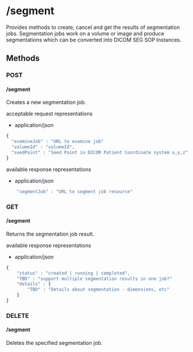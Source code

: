 # /segment

Provides methods to create, cancel and get the results of segmentation jobs.  Segmentation jobs work on a volume
or image and produce segmentations which can be converted into DICOM SEG SOP Instances.
## Methods

### POST
#### /segment

Creates a new segmentation job.

acceptable request representations

* application/json

```javascript
{
  "examineJob" : "URL to examine job"
  "volumeId" : "volumeId",
  "seedPoint" : "Seed Point in DICOM Patient Coordinate system x,y,z"
}


```

available response representations

* application/json

```javascript
    "segmentJob" : "URL to segment job resource"
```

### GET
#### /segment

Returns the segmentation job result.

available response representations

* application/json

```javascript
{
    "status" : "created | running | completed",
    "TBD" : "support multiple segmentation results in one job?"
    "details" : {
        "TBD" : "Details about segmentation - dimensions, etc"
    }
}
```

### DELETE
#### /segment

Deletes the specified segmentation job.
